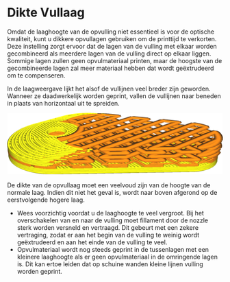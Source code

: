 Dikte Vullaag
====
Omdat de laaghoogte van de opvulling niet essentieel is voor de optische kwaliteit, kunt u dikkere opvullagen gebruiken om de printtijd te verkorten. Deze instelling zorgt ervoor dat de lagen van de vulling met elkaar worden gecombineerd als meerdere lagen van de vulling direct op elkaar liggen. Sommige lagen zullen geen opvulmateriaal printen, maar de hoogste van de gecombineerde lagen zal meer materiaal hebben dat wordt geëxtrudeerd om te compenseren.

In de laagweergave lijkt het alsof de vullijnen veel breder zijn geworden. Wanneer ze daadwerkelijk worden geprint, vallen de vullijnen naar beneden in plaats van horizontaal uit te spreiden.

![De dikte van de opvullaag is ingesteld op 3 keer de hoogte van de laag.](../../../articles/images/infill_sparse_thickness.png)

De dikte van de opvullaag moet een veelvoud zijn van de hoogte van de normale laag. Indien dit niet het geval is, wordt naar boven afgerond op de eerstvolgende hogere laag.

* Wees voorzichtig voordat u de laaghoogte te veel vergroot. Bij het overschakelen van en naar de vulling moet fillament door de nozzle sterk worden versneld en vertraagd. Dit gebeurt met een zekere vertraging, zodat er aan het begin van de vulling te weinig wordt geëxtrudeerd en aan het einde van de vulling te veel.
* Opvulmateriaal wordt nog steeds geprint in de tussenlagen met een kleinere laaghoogte als er geen opvulmateriaal in de omringende lagen is. Dit kan ertoe leiden dat op schuine wanden kleine lijnen vulling worden geprint.